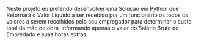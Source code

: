 Neste projeto eu pretendo desenvolver uma Solução em Python que Retornará o Valor Líquido a ser recebido por um funcionário os todos os valores a serem recolhidos pelo seu empregador para determinar o custo total da mão de obra, informando apenas o valor do Salário Bruto do Empredado e suas horas extras.
